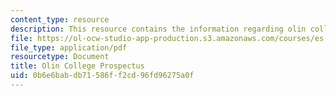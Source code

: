 ```yaml
---
content_type: resource
description: This resource contains the information regarding olin college prospectus.
file: https://ol-ocw-studio-app-production.s3.amazonaws.com/courses/es-291-learning-seminar-experiments-in-education-spring-2003/0b6e6babdb71586ff2cd96fd96275a0f_MITES_291S03_7a_olin.pdf
file_type: application/pdf
resourcetype: Document
title: Olin College Prospectus
uid: 0b6e6bab-db71-586f-f2cd-96fd96275a0f
---
```

